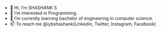 - 👋 Hi, I’m SHASHANK S
- 👀 I’m interested in Programming.
- 🌱 I’m currently learning bachelor of engineering in computer science.
- 📫 To reach me @iybshashank(Linkedin, Twitter, Instagram, Facebook)

<!---
iybshashank/iybshashank is a ✨ special ✨ repository because its `README.md` (this file) appears on your GitHub profile.
You can click the Preview link to take a look at your changes.
--->
